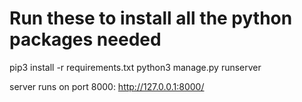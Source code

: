 # Run these to install all the python packages needed
pip3 install -r requirements.txt
python3 manage.py runserver

server runs on port 8000:
http://127.0.0.1:8000/
